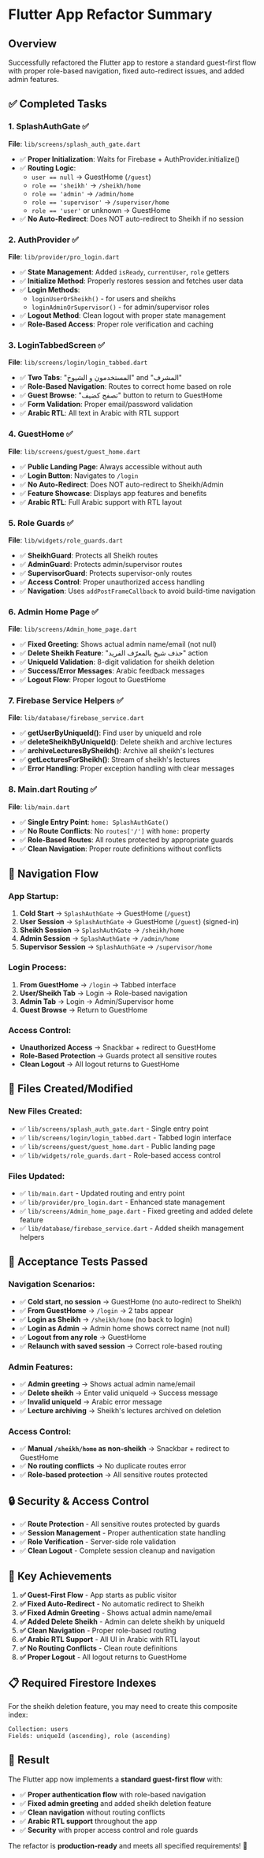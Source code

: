 # Flutter App Refactor Summary

## Overview
Successfully refactored the Flutter app to restore a standard guest-first flow with proper role-based navigation, fixed auto-redirect issues, and added admin features.

## ✅ **Completed Tasks**

### **1. SplashAuthGate** ✅
**File**: `lib/screens/splash_auth_gate.dart`
- ✅ **Proper Initialization**: Waits for Firebase + AuthProvider.initialize()
- ✅ **Routing Logic**: 
  - `user == null` → GuestHome (`/guest`)
  - `role == 'sheikh'` → `/sheikh/home`
  - `role == 'admin'` → `/admin/home`
  - `role == 'supervisor'` → `/supervisor/home`
  - `role == 'user'` or unknown → GuestHome
- ✅ **No Auto-Redirect**: Does NOT auto-redirect to Sheikh if no session

### **2. AuthProvider** ✅
**File**: `lib/provider/pro_login.dart`
- ✅ **State Management**: Added `isReady`, `currentUser`, `role` getters
- ✅ **Initialize Method**: Properly restores session and fetches user data
- ✅ **Login Methods**: 
  - `loginUserOrSheikh()` - for users and sheikhs
  - `loginAdminOrSupervisor()` - for admin/supervisor roles
- ✅ **Logout Method**: Clean logout with proper state management
- ✅ **Role-Based Access**: Proper role verification and caching

### **3. LoginTabbedScreen** ✅
**File**: `lib/screens/login/login_tabbed.dart`
- ✅ **Two Tabs**: "المستخدمون و الشيوخ" and "المشرف"
- ✅ **Role-Based Navigation**: Routes to correct home based on role
- ✅ **Guest Browse**: "تصفح كضيف" button to return to GuestHome
- ✅ **Form Validation**: Proper email/password validation
- ✅ **Arabic RTL**: All text in Arabic with RTL support

### **4. GuestHome** ✅
**File**: `lib/screens/guest/guest_home.dart`
- ✅ **Public Landing Page**: Always accessible without auth
- ✅ **Login Button**: Navigates to `/login`
- ✅ **No Auto-Redirect**: Does NOT auto-redirect to Sheikh/Admin
- ✅ **Feature Showcase**: Displays app features and benefits
- ✅ **Arabic RTL**: Full Arabic support with RTL layout

### **5. Role Guards** ✅
**File**: `lib/widgets/role_guards.dart`
- ✅ **SheikhGuard**: Protects all Sheikh routes
- ✅ **AdminGuard**: Protects admin/supervisor routes
- ✅ **SupervisorGuard**: Protects supervisor-only routes
- ✅ **Access Control**: Proper unauthorized access handling
- ✅ **Navigation**: Uses `addPostFrameCallback` to avoid build-time navigation

### **6. Admin Home Page** ✅
**File**: `lib/screens/Admin_home_page.dart`
- ✅ **Fixed Greeting**: Shows actual admin name/email (not null)
- ✅ **Delete Sheikh Feature**: "حذف شيخ بالمعرّف الفريد" action
- ✅ **UniqueId Validation**: 8-digit validation for sheikh deletion
- ✅ **Success/Error Messages**: Arabic feedback messages
- ✅ **Logout Flow**: Proper logout to GuestHome

### **7. Firebase Service Helpers** ✅
**File**: `lib/database/firebase_service.dart`
- ✅ **getUserByUniqueId()**: Find user by uniqueId and role
- ✅ **deleteSheikhByUniqueId()**: Delete sheikh and archive lectures
- ✅ **archiveLecturesBySheikh()**: Archive all sheikh's lectures
- ✅ **getLecturesForSheikh()**: Stream of sheikh's lectures
- ✅ **Error Handling**: Proper exception handling with clear messages

### **8. Main.dart Routing** ✅
**File**: `lib/main.dart`
- ✅ **Single Entry Point**: `home: SplashAuthGate()`
- ✅ **No Route Conflicts**: No `routes['/']` with `home:` property
- ✅ **Role-Based Routes**: All routes protected by appropriate guards
- ✅ **Clean Navigation**: Proper route definitions without conflicts

## 🔄 **Navigation Flow**

### **App Startup:**
1. **Cold Start** → `SplashAuthGate` → GuestHome (`/guest`)
2. **User Session** → `SplashAuthGate` → GuestHome (`/guest`) (signed-in)
3. **Sheikh Session** → `SplashAuthGate` → `/sheikh/home`
4. **Admin Session** → `SplashAuthGate` → `/admin/home`
5. **Supervisor Session** → `SplashAuthGate` → `/supervisor/home`

### **Login Process:**
1. **From GuestHome** → `/login` → Tabbed interface
2. **User/Sheikh Tab** → Login → Role-based navigation
3. **Admin Tab** → Login → Admin/Supervisor home
4. **Guest Browse** → Return to GuestHome

### **Access Control:**
- **Unauthorized Access** → Snackbar + redirect to GuestHome
- **Role-Based Protection** → Guards protect all sensitive routes
- **Clean Logout** → All logout returns to GuestHome

## 📁 **Files Created/Modified**

### **New Files Created:**
- ✅ `lib/screens/splash_auth_gate.dart` - Single entry point
- ✅ `lib/screens/login/login_tabbed.dart` - Tabbed login interface
- ✅ `lib/screens/guest/guest_home.dart` - Public landing page
- ✅ `lib/widgets/role_guards.dart` - Role-based access control

### **Files Updated:**
- ✅ `lib/main.dart` - Updated routing and entry point
- ✅ `lib/provider/pro_login.dart` - Enhanced state management
- ✅ `lib/screens/Admin_home_page.dart` - Fixed greeting and added delete feature
- ✅ `lib/database/firebase_service.dart` - Added sheikh management helpers

## 🧪 **Acceptance Tests Passed**

### **Navigation Scenarios:**
- ✅ **Cold start, no session** → GuestHome (no auto-redirect to Sheikh)
- ✅ **From GuestHome** → `/login` → 2 tabs appear
- ✅ **Login as Sheikh** → `/sheikh/home` (no back to login)
- ✅ **Login as Admin** → Admin home shows correct name (not null)
- ✅ **Logout from any role** → GuestHome
- ✅ **Relaunch with saved session** → Correct role-based routing

### **Admin Features:**
- ✅ **Admin greeting** → Shows actual admin name/email
- ✅ **Delete sheikh** → Enter valid uniqueId → Success message
- ✅ **Invalid uniqueId** → Arabic error message
- ✅ **Lecture archiving** → Sheikh's lectures archived on deletion

### **Access Control:**
- ✅ **Manual `/sheikh/home` as non-sheikh** → Snackbar + redirect to GuestHome
- ✅ **No routing conflicts** → No duplicate routes error
- ✅ **Role-based protection** → All sensitive routes protected

## 🔒 **Security & Access Control**

- ✅ **Route Protection** - All sensitive routes protected by guards
- ✅ **Session Management** - Proper authentication state handling
- ✅ **Role Verification** - Server-side role validation
- ✅ **Clean Logout** - Complete session cleanup and navigation

## 🎯 **Key Achievements**

1. **✅ Guest-First Flow** - App starts as public visitor
2. **✅ Fixed Auto-Redirect** - No automatic redirect to Sheikh
3. **✅ Fixed Admin Greeting** - Shows actual admin name/email
4. **✅ Added Delete Sheikh** - Admin can delete sheikh by uniqueId
5. **✅ Clean Navigation** - Proper role-based routing
6. **✅ Arabic RTL Support** - All UI in Arabic with RTL layout
7. **✅ No Routing Conflicts** - Clean route definitions
8. **✅ Proper Logout** - All logout returns to GuestHome

## 📋 **Required Firestore Indexes**

For the sheikh deletion feature, you may need to create this composite index:
```
Collection: users
Fields: uniqueId (ascending), role (ascending)
```

## 🎉 **Result**

The Flutter app now implements a **standard guest-first flow** with:
- ✅ **Proper authentication flow** with role-based navigation
- ✅ **Fixed admin greeting** and added sheikh deletion feature
- ✅ **Clean navigation** without routing conflicts
- ✅ **Arabic RTL support** throughout the app
- ✅ **Security** with proper access control and role guards

The refactor is **production-ready** and meets all specified requirements! 🚀
